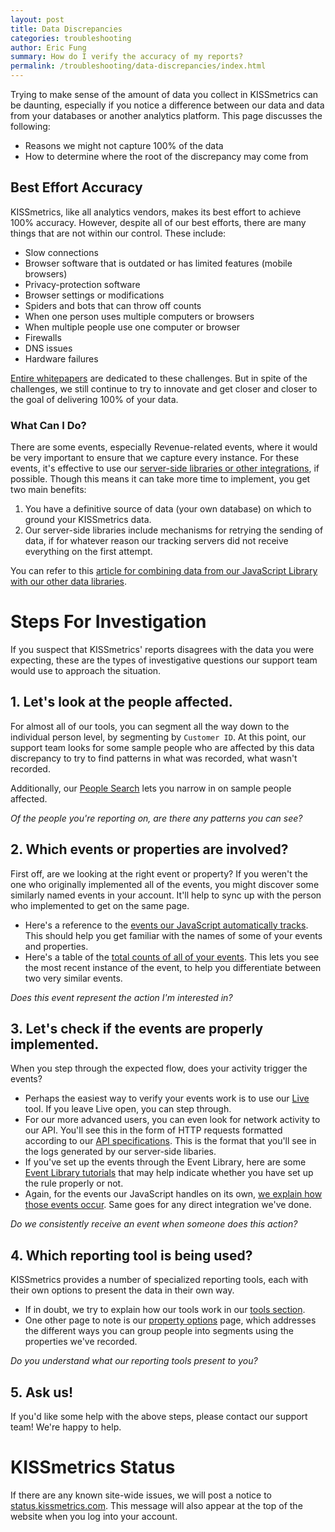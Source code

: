 ```yaml
---
layout: post
title: Data Discrepancies
categories: troubleshooting
author: Eric Fung
summary: How do I verify the accuracy of my reports?
permalink: /troubleshooting/data-discrepancies/index.html
---
```

Trying to make sense of the amount of data you collect in KISSmetrics can be daunting, especially if you notice a difference between our data and data from your databases or another analytics platform. This page discusses the following:

* Reasons we might not capture 100% of the data
* How to determine where the root of the discrepancy may come from

## Best Effort Accuracy

KISSmetrics, like all analytics vendors, makes its best effort to achieve 100% accuracy. However, despite all of our best efforts, there are many things that are not within our control. These include:

* Slow connections
* Browser software that is outdated or has limited features (mobile browsers)
* Privacy-protection software
* Browser settings or modifications
* Spiders and bots that can throw off counts
* When one person uses multiple computers or browsers
* When multiple people use one computer or browser
* Firewalls
* DNS issues
* Hardware failures

[Entire whitepapers][whitepapers] are dedicated to these challenges. But in spite of the challenges, we still continue to try to innovate and get closer and closer to the goal of delivering 100% of your data.

### What Can I Do?

There are some events, especially Revenue-related events, where it would be very important to ensure that we capture every instance. For these events, it's effective to use our [server-side libraries or other integrations][ways], if possible. Though this means it can take more time to implement, you get two main benefits:

1. You have a definitive source of data (your own database) on which to ground your KISSmetrics data.
2. Our server-side libraries include mechanisms for retrying the sending of data, if for whatever reason our tracking servers did not receive everything on the first attempt.

You can refer to this [article for combining data from our JavaScript Library with our other data libraries][client-server].

# Steps For Investigation

If you suspect that KISSmetrics' reports disagrees with the data you were expecting, these are the types of investigative questions our support team would use to approach the situation.

## 1. Let's look at the people affected.

For almost all of our tools, you can segment all the way down to the individual person level, by segmenting by `Customer ID`. At this point, our support team looks for some sample people who are affected by this data discrepancy to try to find patterns in what was recorded, what wasn't recorded.

Additionally, our [People Search][people] lets you narrow in on sample people affected.

*Of the people you're reporting on, are there any patterns you can see?*

## 2. Which events or properties are involved?

First off, are we looking at the right event or property? If you weren't the one who originally implemented all of the events, you might discover some similarly named events in your account. It'll help to sync up with the person who implemented to get on the same page.

* Here's a reference to the [events our JavaScript automatically tracks][auto-track]. This should help you get familiar with the names of some of your events and properties.
* Here's a table of the [total counts of all of your events][event-count]. This lets you see the most recent instance of the event, to help you differentiate between two very similar events.

*Does this event represent the action I'm interested in?*


## 3. Let's check if the events are properly implemented.

When you step through the expected flow, does your activity trigger the events? 

* Perhaps the easiest way to verify your events work is to use our [Live][live] tool. If you leave Live open, you can step through. 
* For our more advanced users, you can even look for network activity to our API. You'll see this in the form of HTTP requests formatted according to our [API specifications][specs]. This is the format that you'll see in the logs generated by our server-side libaries.
* If you've set up the events through the Event Library, here are some  [Event Library tutorials][event-lib-tutorial] that may help indicate whether you have set up the rule properly or not.
* Again, for the events our JavaScript handles on its own, [we explain how those events occur][auto-track]. Same goes for any direct integration we've done.

*Do we consistently receive an event when someone does this action?*

## 4. Which reporting tool is being used?

KISSmetrics provides a number of specialized reporting tools, each with their own options to present the data in their own way.

* If in doubt, we try to explain how our tools work in our [tools section][tools].
* One other page to note is our [property options][ap] page, which addresses the different ways you can group people into segments using the properties we've recorded.

*Do you understand what our reporting tools present to you?*

## 5. Ask us!

If you'd like some help with the above steps, please contact our support team! We're happy to help.


# KISSmetrics Status

If there are any known site-wide issues, we will post a notice to [status.kissmetrics.com][status]. This message will also appear at the top of the website when you log into your account.


[status]: http://status.kissmetrics.com
[event-count]: https://www.kissmetrics.com/product.event_prop_breakdown
[whitepapers]: http://www.advanced-web-metrics.com/docs/accuracy-whitepaper.pdf

[client-server]: /advanced/server-client-side-integration

[ways]: /getting-started/ways-to-send-us-data
[auto-track]: /apis/javascript#events-automatically-tracked
[people]: /tools/people-search

[specs]: /apis/specifications
[event-lib-tutorial]: /tutorial/event-library
[live]: /tools/live

[tools]: /tools
[ap]: /advanced/advanced-properties